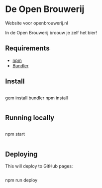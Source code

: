 # De Open Brouwerij
Website voor openbrouwerij.nl

In de Open Brouwerij broouw je zelf het bier!

## Requirements

- [npm](https://www.npmjs.com/)
- [Bundler](http://bundler.io/)

## Install

>```bash
gem install bundler
npm install
>```

## Running locally

>```bash
npm start
>```

## Deploying

This will deploy to GitHub pages:

>```bash
npm run deploy
>```

